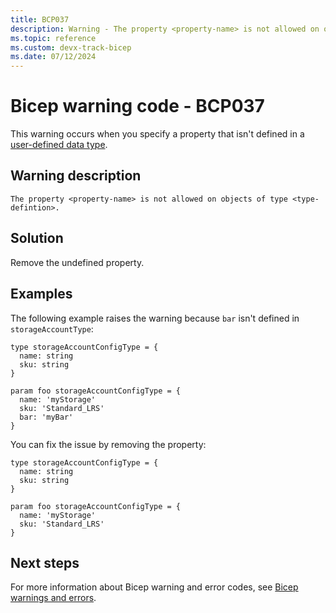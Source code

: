 ```yaml
---
title: BCP037
description: Warning - The property <property-name> is not allowed on objects of type <type-definition>.
ms.topic: reference
ms.custom: devx-track-bicep
ms.date: 07/12/2024
---
```


# Bicep warning code - BCP037

This warning occurs when you specify a property that isn't defined in a [user-defined data type](./user-defined-data-types.md).

## Warning description

`The property <property-name> is not allowed on objects of type <type-defintion>.`

## Solution

Remove the undefined property.

## Examples

The following example raises the warning because `bar` isn't defined in `storageAccountType`:

```bicep
type storageAccountConfigType = {
  name: string
  sku: string
}

param foo storageAccountConfigType = {
  name: 'myStorage'
  sku: 'Standard_LRS' 
  bar: 'myBar'
}
```

You can fix the issue by removing the property:

```bicep
type storageAccountConfigType = {
  name: string
  sku: string
}

param foo storageAccountConfigType = {
  name: 'myStorage'
  sku: 'Standard_LRS' 
}
```

## Next steps

For more information about Bicep warning and error codes, see [Bicep warnings and errors](./bicep-error-codes.md).
